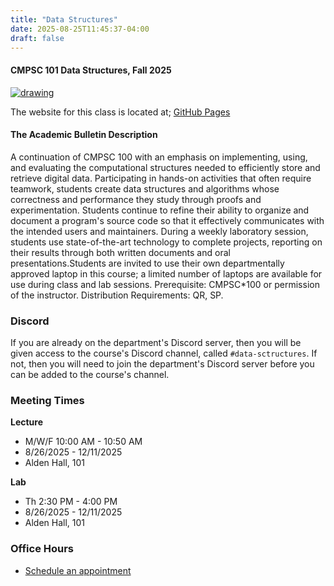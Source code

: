 ```yaml
---
title: "Data Structures"
date: 2025-08-25T11:45:37-04:00
draft: false
---
```


#### CMPSC 101 Data Structures, Fall 2025

<a href="https://cmpsc101fall2025datastructures.github.io/site/" target="_blank" rel="noopener noreferrer"><img src="/images/binaryTree.png" alt="drawing" /></a>

The website for this class is located at; 
<a href="https://cmpsc101fall2025datastructures.github.io/site/" target="_blank">GitHub Pages</a>


#### The Academic Bulletin Description

A continuation of CMPSC 100 with an emphasis on implementing, using, and evaluating the computational structures needed to efficiently store and retrieve digital data. Participating in hands-on activities that often require teamwork, students create data structures and algorithms whose correctness and performance they study through proofs and experimentation. Students continue to refine their ability to organize and document a program's source code so that it effectively communicates with the intended users and maintainers. During a weekly laboratory session, students use state-of-the-art technology to complete projects, reporting on their results through both written documents and oral presentations.Students are invited to use their own departmentally approved laptop in this course; a limited number of laptops are available for use during class and lab sessions. Prerequisite: CMPSC*100 or permission of the instructor. Distribution Requirements: QR, SP.

### Discord

If you are already on the department's Discord server, then you will be given access to the course's Discord channel, called `#data-sctructures`. If not, then you will need to join the department's Discord server before you can be added to the course's channel.

### Meeting Times

**Lecture**
+ M/W/F 10:00 AM - 10:50 AM
+ 8/26/2025 - 12/11/2025
+ Alden Hall, 101

**Lab**
+ Th 2:30 PM - 4:00 PM
+ 8/26/2025 - 12/11/2025
+ Alden Hall, 101

### Office Hours

* [Schedule an appointment](/contactandabout/)
